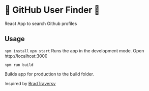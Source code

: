 # :mag_right: GitHub User Finder :mag_right:

React App to search Github profiles

## Usage
```npm install```
```npm start```
Runs the app in the development mode.
Open http://localhost:3000

```npm run build```

Builds app for production to the build folder.

Inspired by [BradTraversy](https://github.com/bradtraversy/github-finder)

